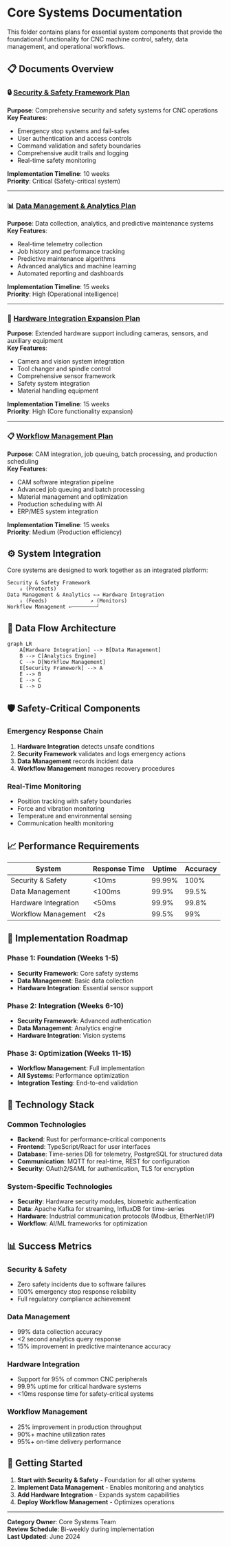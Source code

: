 # Core Systems Documentation

This folder contains plans for essential system components that provide the foundational functionality for CNC machine control, safety, data management, and operational workflows.

## 📋 Documents Overview

### 🔒 [Security & Safety Framework Plan](./security-safety-framework-plan.md)
**Purpose**: Comprehensive security and safety systems for CNC operations  
**Key Features**:
- Emergency stop systems and fail-safes
- User authentication and access controls
- Command validation and safety boundaries
- Comprehensive audit trails and logging
- Real-time safety monitoring

**Implementation Timeline**: 10 weeks  
**Priority**: Critical (Safety-critical system)

---

### 📊 [Data Management & Analytics Plan](./data-management-analytics-plan.md)
**Purpose**: Data collection, analytics, and predictive maintenance systems  
**Key Features**:
- Real-time telemetry collection
- Job history and performance tracking
- Predictive maintenance algorithms
- Advanced analytics and machine learning
- Automated reporting and dashboards

**Implementation Timeline**: 15 weeks  
**Priority**: High (Operational intelligence)

---

### 🔧 [Hardware Integration Expansion Plan](./hardware-integration-expansion-plan.md)
**Purpose**: Extended hardware support including cameras, sensors, and auxiliary equipment  
**Key Features**:
- Camera and vision system integration
- Tool changer and spindle control
- Comprehensive sensor framework
- Safety system integration
- Material handling equipment

**Implementation Timeline**: 15 weeks  
**Priority**: High (Core functionality expansion)

---

### 📋 [Workflow Management Plan](./workflow-management-plan.md)
**Purpose**: CAM integration, job queuing, batch processing, and production scheduling  
**Key Features**:
- CAM software integration pipeline
- Advanced job queuing and batch processing
- Material management and optimization
- Production scheduling with AI
- ERP/MES system integration

**Implementation Timeline**: 15 weeks  
**Priority**: Medium (Production efficiency)

## ⚙️ System Integration

Core systems are designed to work together as an integrated platform:

```
Security & Safety Framework
    ↓ (Protects)
Data Management & Analytics ←→ Hardware Integration
    ↓ (Feeds)              ↗ (Monitors)
Workflow Management ←────────┘
```

## 🔄 Data Flow Architecture

```mermaid
graph LR
    A[Hardware Integration] --> B[Data Management]
    B --> C[Analytics Engine]
    C --> D[Workflow Management]
    E[Security Framework] --> A
    E --> B
    E --> C
    E --> D
```

## 🛡️ Safety-Critical Components

### Emergency Response Chain
1. **Hardware Integration** detects unsafe conditions
2. **Security Framework** validates and logs emergency actions
3. **Data Management** records incident data
4. **Workflow Management** manages recovery procedures

### Real-Time Monitoring
- Position tracking with safety boundaries
- Force and vibration monitoring
- Temperature and environmental sensing
- Communication health monitoring

## 📈 Performance Requirements

| System | Response Time | Uptime | Accuracy |
|--------|---------------|--------|----------|
| Security & Safety | <10ms | 99.99% | 100% |
| Data Management | <100ms | 99.9% | 99.5% |
| Hardware Integration | <50ms | 99.9% | 99.8% |
| Workflow Management | <2s | 99.5% | 99% |

## 🎯 Implementation Roadmap

### Phase 1: Foundation (Weeks 1-5)
- **Security Framework**: Core safety systems
- **Data Management**: Basic data collection
- **Hardware Integration**: Essential sensor support

### Phase 2: Integration (Weeks 6-10)
- **Security Framework**: Advanced authentication
- **Data Management**: Analytics engine
- **Hardware Integration**: Vision systems

### Phase 3: Optimization (Weeks 11-15)
- **Workflow Management**: Full implementation
- **All Systems**: Performance optimization
- **Integration Testing**: End-to-end validation

## 🔧 Technology Stack

### Common Technologies
- **Backend**: Rust for performance-critical components
- **Frontend**: TypeScript/React for user interfaces
- **Database**: Time-series DB for telemetry, PostgreSQL for structured data
- **Communication**: MQTT for real-time, REST for configuration
- **Security**: OAuth2/SAML for authentication, TLS for encryption

### System-Specific Technologies
- **Security**: Hardware security modules, biometric authentication
- **Data**: Apache Kafka for streaming, InfluxDB for time-series
- **Hardware**: Industrial communication protocols (Modbus, EtherNet/IP)
- **Workflow**: AI/ML frameworks for optimization

## 📊 Success Metrics

### Security & Safety
- Zero safety incidents due to software failures
- 100% emergency stop response reliability
- Full regulatory compliance achievement

### Data Management
- 99% data collection accuracy
- <2 second analytics query response
- 15% improvement in predictive maintenance accuracy

### Hardware Integration
- Support for 95% of common CNC peripherals
- 99.9% uptime for critical hardware systems
- <10ms response time for safety-critical systems

### Workflow Management
- 25% improvement in production throughput
- 90%+ machine utilization rates
- 95%+ on-time delivery performance

## 🚀 Getting Started

1. **Start with Security & Safety** - Foundation for all other systems
2. **Implement Data Management** - Enables monitoring and analytics
3. **Add Hardware Integration** - Expands system capabilities
4. **Deploy Workflow Management** - Optimizes operations

---

**Category Owner**: Core Systems Team  
**Review Schedule**: Bi-weekly during implementation  
**Last Updated**: June 2024